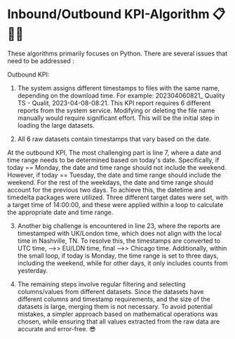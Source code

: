 # Inbound/Outbound KPI-Algorithm 📋✍🏻

These algorithms primarily focuses on Python. There are several issues that need to be addressed : 

Outbound KPI: 

1. The system assigns different timestamps to files with the same name, depending on the download time. For example: 202304060821_ Quality TS - Qualit, 2023-04-08-08:21. This KPI report requires 6 different reports from the system service. Modifying or deleting the file name manually would require significant effort.  This will be the initial step in loading the large datasets.

2. All 6 raw datasets contain timestamps that vary based on the date. 

At the outbound KPI, The most challenging part is line 7, where a date and time range needs to be determined based on today's date. Specifically, if today == Monday, the date and time range should not include the weekend. However, if today == Tuesday, the date and time range should include the weekend. For the rest of the weekdays, the date and time range should account for the previous two days. To achieve this, the datetime and timedelta packages were utilized. Three different target dates were set, with a target time of 14:00:00, and these were applied within a loop to calculate the appropriate date and time range.

3. Another big challenge is encountered in line 23, where the reports are timestamped with UK/London time, which does not align with the local time in Nashville, TN. To resolve this, the timestamps are converted to UTC time, -->> EU/LDN time, final -->> Chicago time. Additionally, within the small loop, if today is Monday, the time range is set to three days, including the weekend, while for other days, it only includes counts from yesterday.

4. The remaining steps involve regular filtering and selecting columns/values from different datasets. Since the datasets have different columns and timestamp requirements, and the size of the datasets is large, merging them is not necessary. To avoid potential mistakes, a simpler approach based on mathematical operations was chosen, while ensuring that all values extracted from the raw data are accurate and error-free. 😎

